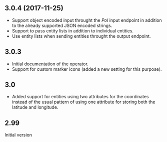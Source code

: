 ## 3.0.4 (2017-11-25)

* Support object encoded input throught the *PoI* input endpoint in addition
  to the already supported JSON encoded strings.
* Support to pass entity lists in addition to individual entities.
* Use entity lists when sending entities throught the output endpoint.

## 3.0.3

* Initial documentation of the operator.
* Support for custom marker icons (added a new setting for this purpose).

## 3.0


* Added support for entities using two attributes for the coordinates instead of the usual pattern of using one attribute for storing both the latitude and longitude.

## 2.99

Initial version
